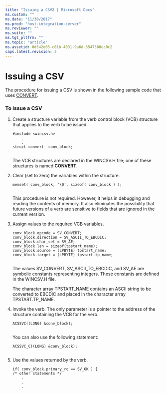 ```yaml
---
title: "Issuing a CSV2 | Microsoft Docs"
ms.custom: ""
ms.date: "11/30/2017"
ms.prod: "host-integration-server"
ms.reviewer: ""
ms.suite: ""
ms.tgt_pltfrm: ""
ms.topic: "article"
ms.assetid: 0d542e05-c01b-4031-9a6d-5547508ec0c2
caps.latest.revision: 3
---
```

# Issuing a CSV
The procedure for issuing a CSV is shown in the following sample code that uses [CONVERT](../HIS2010/convert1.md).  
  
### To issue a CSV  
  
1.  Create a structure variable from the verb control block (VCB) structure that applies to the verb to be issued.  
  
    ```  
    #include <wincsv.h>  
        .  
        .  
    struct convert  conv_block;  
  
    ```  
  
     The VCB structures are declared in the WINCSV.H file; one of these structures is named **CONVERT**.  
  
2.  Clear (set to zero) the variables within the structure.  
  
    ```  
    memset( conv_block, '\0', sizeof( conv_block ) );  
  
    ```  
  
     This procedure is not required. However, it helps in debugging and reading the contents of memory. It also eliminates the possibility that future versions of a verb are sensitive to fields that are ignored in the current version.  
  
3.  Assign values to the required VCB variables.  
  
    ```  
    conv_block.opcode = SV_CONVERT;  
    conv_block.direction = SV_ASCII_TO_EBCDIC;  
    conv_block.char_set = SV_AE;  
    conv_block.len = sizeof(tpstart_name);  
    conv_block.source = (LPBYTE) tpstart_name;  
    conv_block.target = (LPBYTE) tpstart.tp_name;  
  
    ```  
  
     The values SV_CONVERT, SV_ASCII_TO_EBCDIC, and SV_AE are symbolic constants representing integers. These constants are defined in the WINCSV.H file.  
  
     The character array TPSTART_NAME contains an ASCII string to be converted to EBCDIC and placed in the character array TPSTART.TP_NAME.  
  
4.  Invoke the verb. The only parameter is a pointer to the address of the structure containing the VCB for the verb.  
  
    ```  
    ACSSVC((LONG) &conv_block);  
  
    ```  
  
     You can also use the following statement:  
  
    ```  
    ACSSVC_C((LONG) &conv_block);  
  
    ```  
  
5.  Use the values returned by the verb.  
  
    ```  
    if( conv_block.primary_rc == SV_OK ) {  
    /* other statements */  
        .  
        .  
        .  
    ```